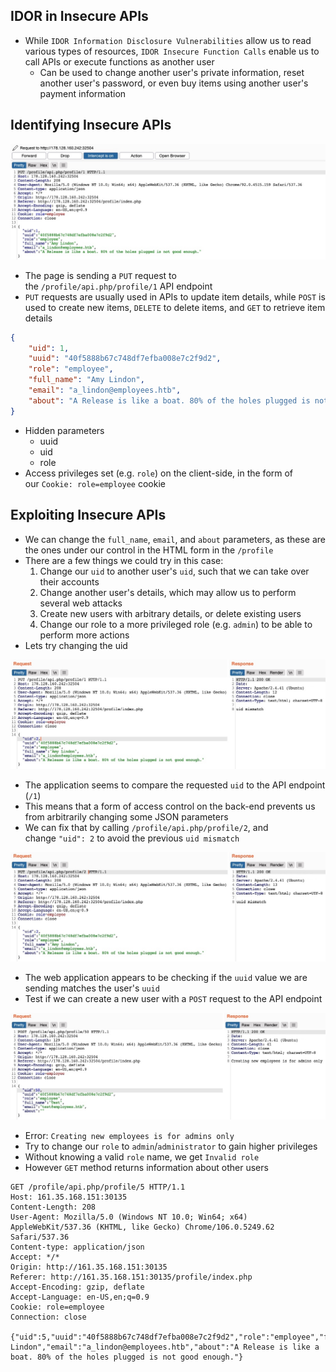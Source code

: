 ## IDOR in Insecure APIs
* While `IDOR Information Disclosure Vulnerabilities` allow us to read various types of resources, `IDOR Insecure Function Calls` enable us to call APIs or execute functions as another user
	* Can be used to change another user's private information, reset another user's password, or even buy items using another user's payment information

## Identifying Insecure APIs
![](./Screenshots/web_attacks_idor_update_request.jpg)

* The page is sending a `PUT` request to the `/profile/api.php/profile/1` API endpoint
* `PUT` requests are usually used in APIs to update item details, while `POST` is used to create new items, `DELETE` to delete items, and `GET` to retrieve item details

```json
{
    "uid": 1,
    "uuid": "40f5888b67c748df7efba008e7c2f9d2",
    "role": "employee",
    "full_name": "Amy Lindon",
    "email": "a_lindon@employees.htb",
    "about": "A Release is like a boat. 80% of the holes plugged is not good enough."
}
```

* Hidden parameters 
	* uuid
	* uid
	* role
* Access privileges set (e.g. `role`) on the client-side, in the form of our `Cookie: role=employee` cookie

## Exploiting Insecure APIs
* We can change the `full_name`, `email`, and `about` parameters, as these are the ones under our control in the HTML form in the `/profile`
* There are a few things we could try in this case:
	1.  Change our `uid` to another user's `uid`, such that we can take over their accounts
	2.  Change another user's details, which may allow us to perform several web attacks
	3.  Create new users with arbitrary details, or delete existing users
	4.  Change our role to a more privileged role (e.g. `admin`) to be able to perform more actions
* Lets try changing the uid

 ![](./Screenshots/web_attacks_idor_uid_mismatch.jpg)

* The application seems to compare the requested `uid` to the API endpoint (`/1`)
* This means that a form of access control on the back-end prevents us from arbitrarily changing some JSON parameters
* We can fix that by calling `/profile/api.php/profile/2`, and change `"uid": 2` to avoid the previous `uid mismatch`

![](./Screenshots/web_attacks_idor_uuid_mismatch.jpg)

* The web application appears to be checking if the `uuid` value we are sending matches the user's `uuid`
* Test if we can create a new user with a `POST` request to the API endpoint

![](./Screenshots/web_attacks_idor_create_new_user_1.jpg)

* Error: `Creating new employees is for admins only`
* Try to change our `role` to `admin`/`administrator` to gain higher privileges
* Without knowing a valid `role` name, we get `Invalid role`
* However `GET` method returns information about other users

```http
GET /profile/api.php/profile/5 HTTP/1.1
Host: 161.35.168.151:30135
Content-Length: 208
User-Agent: Mozilla/5.0 (Windows NT 10.0; Win64; x64) AppleWebKit/537.36 (KHTML, like Gecko) Chrome/106.0.5249.62 Safari/537.36
Content-type: application/json
Accept: */*
Origin: http://161.35.168.151:30135
Referer: http://161.35.168.151:30135/profile/index.php
Accept-Encoding: gzip, deflate
Accept-Language: en-US,en;q=0.9
Cookie: role=employee
Connection: close

{"uid":5,"uuid":"40f5888b67c748df7efba008e7c2f9d2","role":"employee","full_name":"Amy Lindon","email":"a_lindon@employees.htb","about":"A Release is like a boat. 80% of the holes plugged is not good enough."}
```